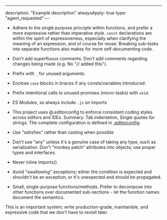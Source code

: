 ---
description:
"Example description"
alwaysApply: true
type: "agent_requested"---

* Adhere to the single purpose principle within functions, and prefer a more expressive rather than imperative style.  `const` declarations are within the spirit of expressiveness, especially when clarifying the meaning of an expression, and of course for reuse.  Breaking sub-tasks into separate functions also makes for more self-documenting code.

* Don't add superfluous comments.  Don't add comments regarding changes being made (e.g. No "// added this").

* Prefix with `_` for unused arguments.

* Enclose `case` blocks in braces if any consts/variables introduced.

* Prefix intentional calls to unused promises (micro-tasks) with `void`.

* ES Modules, so always include `.js` on imports

* This project uses @.editorconfig to enforce consistent coding styles across editors and IDEs.  Summary: Tab indentation,  Single quotes for strings.  The complete configuration is defined in [.editorconfig](mdc:.editorconfig).

* Use "satisfies" rather than casting when possible

* Don't use "any" unless it's a genuine case of taking any type, such as serialization.  Don't "monkey patch" attributes into objects; use proper types and interfaces.

* Never inline imports()

* Avoid "swallowing" exceptions; either the condition is expected and shouldn't be an exception, or it's unexpected and should be propagated.

* Small, single-purpose functions/methods.  Prefer to decompose into other functions over documented sub-sections - let the function names document the semantics.

This is an important system; write production-grade, maintainble, and expressive code that we don't have to revisit later.
